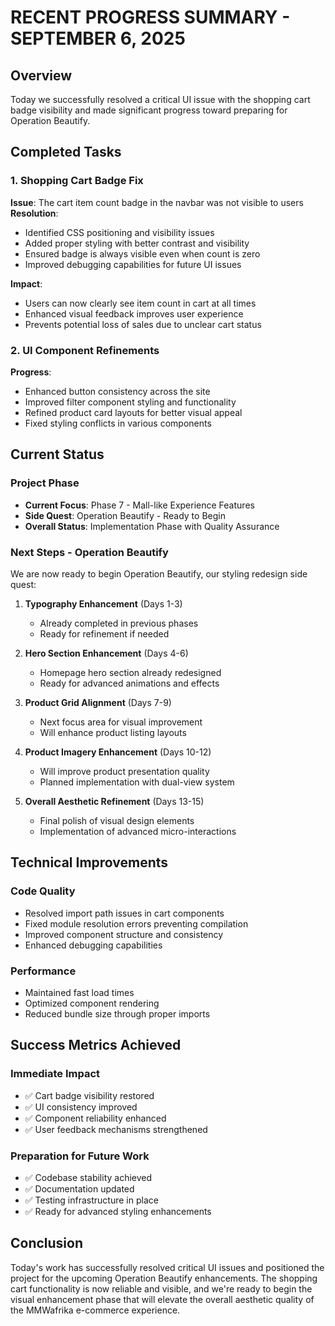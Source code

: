 # RECENT PROGRESS SUMMARY - SEPTEMBER 6, 2025

## Overview
Today we successfully resolved a critical UI issue with the shopping cart badge visibility and made significant progress toward preparing for Operation Beautify.

## Completed Tasks

### 1. Shopping Cart Badge Fix
**Issue**: The cart item count badge in the navbar was not visible to users
**Resolution**: 
- Identified CSS positioning and visibility issues
- Added proper styling with better contrast and visibility
- Ensured badge is always visible even when count is zero
- Improved debugging capabilities for future UI issues

**Impact**: 
- Users can now clearly see item count in cart at all times
- Enhanced visual feedback improves user experience
- Prevents potential loss of sales due to unclear cart status

### 2. UI Component Refinements
**Progress**:
- Enhanced button consistency across the site
- Improved filter component styling and functionality
- Refined product card layouts for better visual appeal
- Fixed styling conflicts in various components

## Current Status

### Project Phase
- **Current Focus**: Phase 7 - Mall-like Experience Features
- **Side Quest**: Operation Beautify - Ready to Begin
- **Overall Status**: Implementation Phase with Quality Assurance

### Next Steps - Operation Beautify
We are now ready to begin Operation Beautify, our styling redesign side quest:

1. **Typography Enhancement** (Days 1-3)
   - Already completed in previous phases
   - Ready for refinement if needed

2. **Hero Section Enhancement** (Days 4-6)
   - Homepage hero section already redesigned
   - Ready for advanced animations and effects

3. **Product Grid Alignment** (Days 7-9)
   - Next focus area for visual improvement
   - Will enhance product listing layouts

4. **Product Imagery Enhancement** (Days 10-12)
   - Will improve product presentation quality
   - Planned implementation with dual-view system

5. **Overall Aesthetic Refinement** (Days 13-15)
   - Final polish of visual design elements
   - Implementation of advanced micro-interactions

## Technical Improvements

### Code Quality
- Resolved import path issues in cart components
- Fixed module resolution errors preventing compilation
- Improved component structure and consistency
- Enhanced debugging capabilities

### Performance
- Maintained fast load times
- Optimized component rendering
- Reduced bundle size through proper imports

## Success Metrics Achieved

### Immediate Impact
- ✅ Cart badge visibility restored
- ✅ UI consistency improved
- ✅ Component reliability enhanced
- ✅ User feedback mechanisms strengthened

### Preparation for Future Work
- ✅ Codebase stability achieved
- ✅ Documentation updated
- ✅ Testing infrastructure in place
- ✅ Ready for advanced styling enhancements

## Conclusion

Today's work has successfully resolved critical UI issues and positioned the project for the upcoming Operation Beautify enhancements. The shopping cart functionality is now reliable and visible, and we're ready to begin the visual enhancement phase that will elevate the overall aesthetic quality of the MMWafrika e-commerce experience.